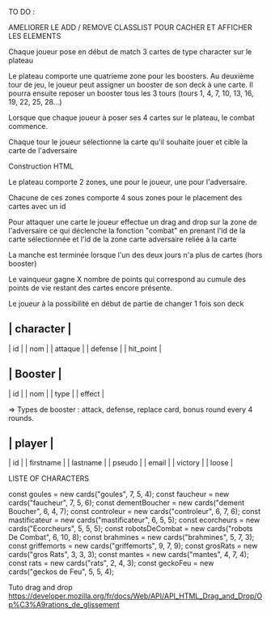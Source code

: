 TO DO :

AMELIORER LE ADD / REMOVE CLASSLIST POUR CACHER ET AFFICHER LES ELEMENTS


Chaque joueur pose en début de match 3 cartes de type character sur le plateau

Le plateau comporte une quatrieme zone pour les boosters.
Au deuxième tour de jeu, le joueur peut assigner un booster de son deck à une carte.
Il pourra ensuite reposer un booster tous les 3 tours (tours 1, 4, 7, 10, 13, 16, 19, 22, 25, 28...)

Lorsque que chaque joueur à poser ses 4 cartes sur le plateau, le combat commence.

Chaque tour le joueur sélectionne la carte qu'il souhaite jouer et cible la carte de l'adversaire




Construction HTML

Le plateau comporte 2 zones, une pour le joueur, une pour l'adversaire.

Chacune de ces zones comporte 4 sous zones pour le placement des cartes avec un id

Pour attaquer une carte le joueur effectue un drag and drop sur la zone de l'adversaire ce qui déclenche
la fonction "combat" en prenant l'id de la carte sélectionnée et l'id de la zone carte adversaire reliée
à la carte

La manche est terminée lorsque l'un des deux jours n'a plus de cartes (hors booster)

Le vainqueur gagne X nombre de points qui correspond au cumule des points de vie restant des cartes
encore présente.

Le joueur à la possibilité en début de partie de changer 1 fois son deck

| character |
-------------
|    id     |
|   nom     |
|  attaque  |
|  defense  |
| hit_point |


|  Booster  |
-------------
|    id     |
|   nom     |
|   type    |
|  effect   |

=> Types de booster : attack, defense, replace card, bonus round every 4 rounds.

|  player   |
-------------
|    id     |
|   firstname     |
|  lastname   |
| pseudo    |
|  email    |
|  victory  |
|   loose   | 


LISTE OF CHARACTERS

const goules = new cards("goules", 7, 5, 4);
const faucheur = new cards("faucheur", 7, 5, 6);
const dementBoucher = new cards("dement Boucher", 6, 4, 7);
const controleur = new cards("controleur", 6, 7, 6);
const mastificateur = new cards("mastificateur", 6, 5, 5);
const ecorcheurs = new cards("Ecorcheurs", 5, 5, 5);
const robotsDeCombat = new cards("robots De Combat", 6, 10, 8);
const brahmines = new cards("brahmines", 5, 7, 3);
const griffemorts = new cards("griffemorts", 9, 7, 9);
const grosRats = new cards("gros Rats", 3, 3, 3);
const mantes = new cards("mantes", 4, 7, 4);
const rats = new cards("rats", 2, 4, 3);
const geckoFeu = new cards("geckos de Feu", 5, 5, 4);




Tuto drag and drop
https://developer.mozilla.org/fr/docs/Web/API/API_HTML_Drag_and_Drop/Op%C3%A9rations_de_glissement
